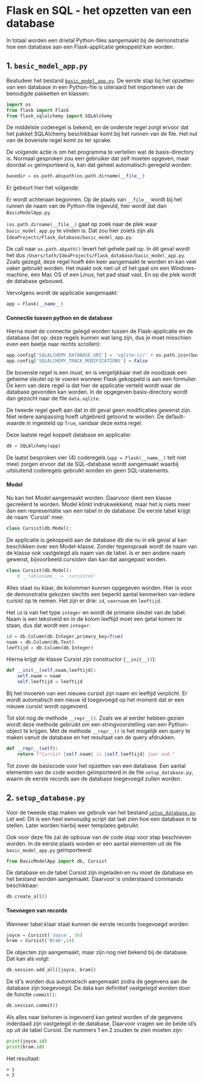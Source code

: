 # Flask en SQL - het opzetten van een database

In totaal worden een drietal Python-files aangemaakt bij de demonstratie hoe een database aan een Flask-applicatie gekoppeld kan worden.

## 1. `basic_model_app.py`

Beatudeer het bestand [`basic_model_app.py`](../bestanden/crud/basic_model_app.py). De eerste stap bij het opzetten van een database in een Python-file is uiteraard het importeren van de benodigde pakketten en klassen:

```python
import os
from flask import Flask
from flask_sqlalchemy import SQLAlchemy
```

De middelste coderegel is bekend, en de onderste regel zorgt ervoor dat het pakket SQLAlchemy beschikbaar komt bij het runnen van de file. Het nut van de bovenste regel komt zo ter sprake.

De volgende actie is om het programma te vertellen wat de basis-directory is. Normaal gesproken zou een gebruiker dat zelf moeten opgeven, maar doordat `os` geïmporteerd is, kan dat geheel automatisch geregeld worden:

```python
basedir = os.path.abspath(os.path.dirname(__file__)
```

Er gebeurt hier het volgende:

Er wordt achteraan begonnen. Op de plaats van `__file__` wordt bij het runnen de naam van de Python-file ingevuld, hier wordt dat dan `BasisModelApp.py`.

`(os.path.dirname(__file__)` gaat op zoek naar de plek waar `basic_model_app.py` te vinden is. Dat zou hier zoiets zijn als `IdeaProjects/Flask_database/basic_model_app.py`.

De call naar `os.path.abpath()` levert het gehele pad op. In dit geval wordt het dus `/Users/tath/IdeaProjects/Flask_database/basic_model_app.py`.
Zoals gezegd, deze regel hoeft één keer aangemaakt te worden en kan veel vaker gebruikt worden. Het maakt ook niet uit of het gaat om een Windows-machine, een Mac OS of een Linux, het pad staat vast.
En op die plek wordt de database gebouwd.

Vervolgens wordt de applicatie aangemaakt:

```python
app = Flask(__name__)
```

#### Connectie tussen python en de database

Hierna moet de connectie gelegd worden tussen de Flask-applicatie en de database (let op: deze regels kunnen wat lang zijn, dus je moet misschien even een beetje naar rechts scrollen):

```python
app.config['SQLALCHEMY_DATABASE_URI'] = 'sqlite:///' + os.path.join(basedir, 'data.sqlite')
app.config['SQLALCHEMY_TRACK_MODIFICATIONS'] = False
```

De bovenste regel is een *must*, en is vergelijkbaar met de noodzaak een geheime sleutel op te voeren wanneer Flask gekoppeld is aan een formulier. De kern van deze regel is dat hier de applicatie verteld wordt waar de database gevonden kan worden.
In de opgegeven basis-directory wordt dan gezocht naar de file `data.sqlite`.

De tweede regel geeft aan dat in dit geval geen modificaties gewenst zijn. Niet iedere aanpassing hoeft uitgebreid getoond te worden. De default-waarde in ingesteld op `True`, vandaar deze extra regel.

Deze laatste regel koppelt database en applicatie:

```python
db = SQLAlchemy(app)
```

De laatst besproken vier (4) coderegels (`app = Flask(__name__)` telt niet mee) zorgen ervoor dat de SQL-database wordt aangemaakt waarbij uitsluitend coderegels gebruikt worden en geen SQL-statements.

#### Model

Nu kan het *Model* aangemaakt worden. Daarvoor dient een klasse gecreëerd te worden. Model klinkt indrukwekkend, maar het is niets meer dan een representatie van een tabel in de database.
De eerste tabel krijgt de naam ‘Cursist’ mee:

```python
class Cursist(db.Model):
```

De applicatie is gekoppeld aan de database db die nu in elk geval al kan beschikken over een Model-klasse. Zonder tegenspraak wordt de naam van de klasse ook vastgelegd als naam van de tabel. Is er een andere naam gewenst, bijvoorbeeld *cursisten* dan kan dat aangepast worden.

```python
class Cursist(db.Model):
    # __tablename__ = 'cursisten'
```

Alles staat nu klaar, de kolommen kunnen opgegeven worden. Hier is voor de demonstratie gekozen slechts een beperkt aantal kenmerken van iedere cursist op te nemen.
Het zijn er drie: `id`, `voornaam` en `leeftijd`.

Het `id` is van het type `integer` en wordt de primaire sleutel van de tabel. Naam is een tekstveld en in de kolom leeftijd moet een getal komen te staan, dus dat wordt een `integer`:

```python
id = db.Column(db.Integer,primary_key=True)
naam = db.Column(db.Text)
leeftijd = db.Column(db.Integer)
```

Hierna krijgt de klasse Cursist zijn constructor (`__init__()`):

```python
def __init__(self,naam,leeftijd):
    self.naam = naam
    self.leeftijd = leeftijd
```

Bij het invoeren van een nieuwe cursist zijn naam en leeftijd verplicht. Er wordt automatisch een nieuw id toegevoegd op het moment dat er een nieuwe cursist wordt opgevoerd.

Tot slot nog de methode `__repr__()`. Zoals we al eerder hebben gezien wordt deze methode gebruikt om een stringvoorstelling van een Python-object te krijgen. Met de methode `__repr__()` is het mogelijk een query te maken vanuit de database en het resultaat van de query afdrukken.

```python
def __repr__(self):
    return f"Cursist {self.naam} is {self.leeftijd} jaar oud."
```

Tot zover de basiscode voor het opzetten van een database. Een aantal elementen van de code worden geïmporteerd in de file `setup_database.py`, waarin de eerste records aan de database toegevoegd zullen worden.

## 2. `setup_database.py`

Voor de tweede stap maken we gebruik van het bestand [`setup_database.py`](../bestanden/crud/setup_database.py). Let wel: Dit is een heel eenvoudig script dat laat zien hoe een database in te stellen. Later worden hierbij weer templates gebruikt.

Ook voor deze file zal de opbouw van de code stap voor stap beschreven worden. In de eerste plaats worden er een aantal elementen uit de file `basic_model_app.py` geïmporteerd:

```python
from BasicModelApp import db, Cursist
```

De database en de tabel Cursist zijn ingeladen en nu moet de database en het bestand worden aangemaakt. Daarvoor is onderstaand commando beschikbaar:

```python
db.create_all()
```

#### Toevoegen van records

Wanneer tabel klaar staat kunnen de eerste records toegevoegd worden:

```python
joyce = Cursist('Joyce', 36)
bram = Cursist('Bram',24)
```

De objecten zijn aangemaakt, maar zijn nog niet bekend bij de database. Dat kan als volgt:

```python
db.session.add_all([joyce, bram])
```

De id's worden dus automatisch aangemaakt zodra de gegevens aan de database zijn toegevoegd.
De data kan definitief vastgelegd worden door de functie `commit()`:

```python
db.session.commit()
```

Als alles naar behoren is ingevoerd kan getest worden of de gegevens inderdaad zijn vastgelegd in de database. Daarvoor vragen we de beide id’s op uit de tabel Cursist. De nummers 1 en 2 zouden te zien moeten zijn:

```python
print(joyce.id)
print(bram.id)
```

Het resultaat:

```console
> 1
> 2
```


